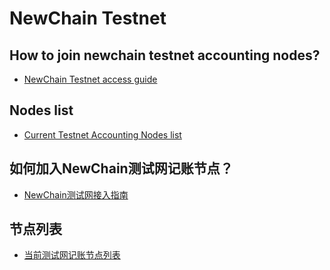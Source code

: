# NewChain Testnet

## How to join newchain testnet accounting nodes? 

* [NewChain Testnet access guide](testnet/NewChain%20Testnet%20accounting%20nodes%20deploy%20guide.md)

## Nodes list
* [Current Testnet Accounting Nodes list](list-en.md)



## 如何加入NewChain测试网记账节点？
* [NewChain测试网接入指南](testnet/NewChain测试网记账节点部署指南.md)

## 节点列表
* [当前测试网记账节点列表](list-cn.md)
